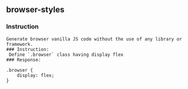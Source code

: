 ## browser-styles

### Instruction
```
Generate browser vanilla JS code without the use of any library or framework.
### Instruction:
 Define `.browser` class having display flex 
### Response:

```

```
.browser {
    display: flex;
}


```